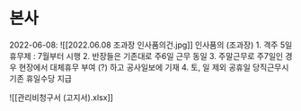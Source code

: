 # 본사

2022-06-08: 
![[2022.06.08 조과장 인사품의건.jpg]]
인사품의 (조과장)
	1. 격주 5일 휴무제 : 7월부터 시행
	2. 반장들은 기존대로 주6일 근무 동일
	3. 주말근무로 주7일인 경우 현장에서 대체휴무 부여 (?) 하고 공사일보에 기재
	4. 토, 일 제외 공휴일 당직근무시 기존 휴일수당 지급

![[관리비청구서 (고지서).xlsx]]